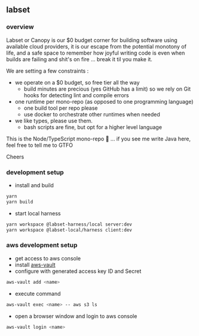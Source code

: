 ## labset

### overview

Labset or Canopy is our $0 budget corner for building software using available cloud providers,
it is our escape from the potential monotony of life, and a safe space to remember how
joyful writing code is even when builds are failing and shit's on fire ... break it til you make it.

We are setting a few constraints :

- we operate on a $0 budget, so free tier all the way
  - build minutes are precious (yes GitHub has a limit) so we rely on Git hooks for detecting lint and compile errors
- one runtime per mono-repo (as opposed to one programming language)
  - one build tool per repo please
  - use docker to orchestrate other runtimes when needed
- we like types, please use them.
  - bash scripts are fine, but opt for a higher level language

This is the Node/TypeScript mono-repo 🎉 ... if you see me write Java here, feel free to tell me to GTFO

Cheers


### development setup

- install and build

```bash
yarn
yarn build
```

- start local harness

```bash
yarn workspace @labset-harness/local server:dev
yarn workspace @labset-local/harness client:dev
```

### aws development setup

- get access to aws console
- install [aws-vault](https://github.com/99designs/aws-vault)
- configure with generated access key ID and Secret

```bash
aws-vault add <name>
```

- execute command

```bash
aws-vault exec <name> -- aws s3 ls
```

- open a browser window and login to aws console

```bash
aws-vault login <name>
```
